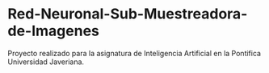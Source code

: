 # Red-Neuronal-Sub-Muestreadora-de-Imagenes
Proyecto realizado para la asignatura de Inteligencia Artificial en la Pontifica Universidad Javeriana.
